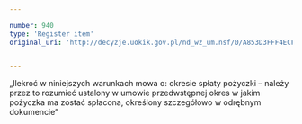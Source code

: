 ```yaml
---

number: 940
type: 'Register item'
original_uri: 'http://decyzje.uokik.gov.pl/nd_wz_um.nsf/0/A853D3FFF4ECF2FCC12572DD00329758?OpenDocument'


---
```


„Ilekroć w niniejszych warunkach mowa o: okresie spłaty pożyczki – należy przez to rozumieć ustalony w umowie przedwstępnej okres w jakim pożyczka ma zostać spłacona, określony szczegółowo w odrębnym dokumencie”
